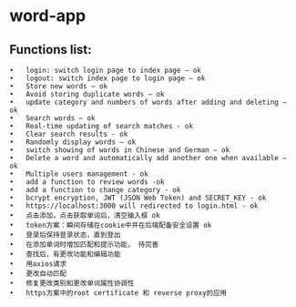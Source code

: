 # word-app

## Functions list:

	•	login: switch login page to index page – ok
	•	logout: switch index page to login page – ok
	•	Store new words – ok
	•	Avoid storing duplicate words – ok
	•	update category and numbers of words after adding and deleting – ok
	•	Search words – ok
	•	Real-time updating of search matches - ok
	•	Clear search results - ok
	•	Randomly display words – ok
	•	switch showing of words in Chinese and German – ok
	•	Delete a word and automatically add another one when available – ok
	•	Multiple users management - ok
	•	add a function to review words -ok
	•	add a function to change category - ok
	•	bcrypt encryption, JWT (JSON Web Token) and SECRET_KEY - ok
	•	https://localhost:3000 will redirected to login.html - ok
	•	点击添加，点击获取单词后，清空输入框 ok
	•	token方案：瞬间存储在cookie中并在后端配备安全设置 ok
	•	登录后保持登录状态，直到登出 
	•	在添加单词时增加匹配和提示功能， 待完善
	•	查找后，有更改功能和编辑功能
	•	用axios请求
	•	更改自动匹配
	•	修复更改类别和更改单词属性协调性
	•	https方案中的root certificate 和 reverse proxy的应用





 